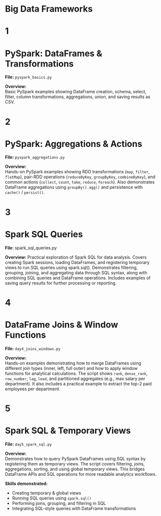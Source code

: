 # Big Data Frameworks

# 1

# PySpark: DataFrames & Transformations

**File:** `pyspark_basics.py`

**Overview:**  
Basic PySpark examples showing DataFrame creation, schema, select, filter, column transformations, aggregations, union, and saving results as CSV.


# 2
# PySpark: Aggregations & Actions

**File:** `pyspark_aggregations.py`

**Overview:**  
Hands-on PySpark examples showing RDD transformations (`map`, `filter`, `flatMap`), pair-RDD operations (`reduceByKey`, `groupByKey`, `combineByKey`), and common actions (`collect`, `count`, `take`, `reduce`, `foreach`). Also demonstrates DataFrame aggregations using `groupBy().agg()` and persistence with `cache()` / `persist()`.

# 3
# Spark SQL Queries

**File**: spark_sql_queries.py

**Overview:**
Practical exploration of Spark SQL for data analysis. Covers creating Spark sessions, loading DataFrames, and registering temporary views to run SQL queries using spark.sql(). Demonstrates filtering, grouping, joining, and aggregating data through SQL syntax, along with combining SQL queries and DataFrame operations. Includes examples of saving query results for further processing or reporting.



# 4 
# DataFrame Joins & Window Functions

**File:** `day4_joins_windows.py`

**Overview:**  
Hands-on examples demonstrating how to merge DataFrames using different join types (inner, left, full outer) and how to apply window functions for analytical calculations. The script shows `rank`, `dense_rank`, `row_number`, `lag`, `lead`, and partitioned aggregates (e.g., max salary per department). It also includes a practical example to extract the top-2 paid employees per department.

# 5
# Spark SQL & Temporary Views

**File:** `day5_spark_sql.py`

**Overview:**  
Demonstrates how to query PySpark DataFrames using SQL syntax by registering them as temporary views. The script covers filtering, joins, aggregations, sorting, and using global temporary views. This bridges DataFrame APIs and SQL operations for more readable analytics workflows.

**Skills demonstrated:**
- Creating temporary & global views
- Running SQL queries using `spark.sql()`
- Performing joins, grouping, and filtering in SQL
- Integrating SQL-style queries with DataFrame transformations
